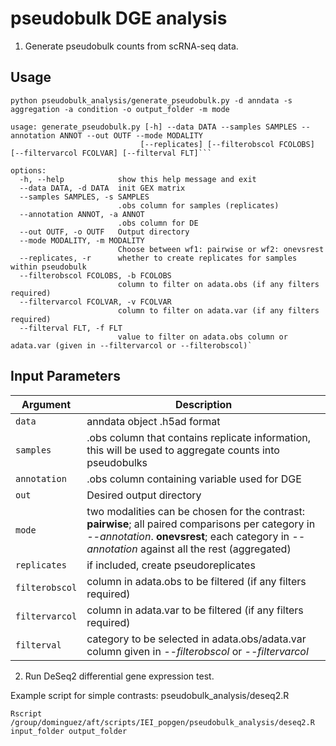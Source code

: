 # pseudobulk DGE analysis

1. Generate pseudobulk counts from scRNA-seq data.

## Usage
```
python pseudobulk_analysis/generate_pseudobulk.py -d anndata -s aggregation -a condition -o output_folder -m mode

```

```
usage: generate_pseudobulk.py [-h] --data DATA --samples SAMPLES --annotation ANNOT --out OUTF --mode MODALITY
                             [--replicates] [--filterobscol FCOLOBS] [--filtervarcol FCOLVAR] [--filterval FLT]```

options:
  -h, --help            show this help message and exit
  --data DATA, -d DATA  init GEX matrix
  --samples SAMPLES, -s SAMPLES
                        .obs column for samples (replicates)
  --annotation ANNOT, -a ANNOT
                        .obs column for DE
  --out OUTF, -o OUTF   Output directory
  --mode MODALITY, -m MODALITY
                        Choose between wf1: pairwise or wf2: onevsrest
  --replicates, -r      whether to create replicates for samples within pseudobulk
  --filterobscol FCOLOBS, -b FCOLOBS
                        column to filter on adata.obs (if any filters required)
  --filtervarcol FCOLVAR, -v FCOLVAR
                        column to filter on adata.var (if any filters required)
  --filterval FLT, -f FLT
                        value to filter on adata.obs column or adata.var (given in --filtervarcol or --filterobscol)`
```

## Input Parameters

| Argument              | Description      |    
| --------------------- | ---------------- |
| `data`            | anndata object .h5ad format        
| `samples`        | .obs column that contains replicate information, this will be used to aggregate counts into pseudobulks |
| `annotation`          | .obs column containing variable used for DGE | 
| `out`            | Desired output directory | 
| `mode`           | two modalities can be chosen for the contrast: **pairwise**; all paired comparisons per category in *--annotation*. **onevsrest**; each category in *--annotation* against all the rest (aggregated) |
| `replicates`     | if included, create pseudoreplicates |
| `filterobscol`   | column in adata.obs to be filtered (if any filters required) |
| `filtervarcol` | column in adata.var to be filtered (if any filters required) |
|`filterval` | category to be selected in adata.obs/adata.var column given in *--filterobscol* or *--filtervarcol* | 

2. Run DeSeq2 differential gene expression test.

Example script for simple contrasts: pseudobulk_analysis/deseq2.R

```
Rscript /group/dominguez/aft/scripts/IEI_popgen/pseudobulk_analysis/deseq2.R input_folder output_folder
```


